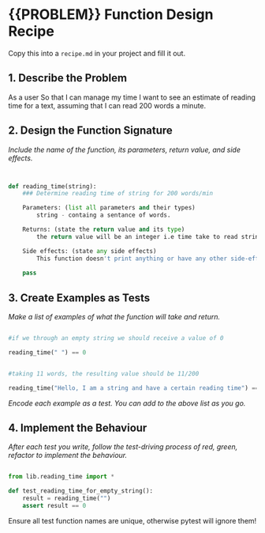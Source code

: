 # {{PROBLEM}} Function Design Recipe

Copy this into a `recipe.md` in your project and fill it out.

## 1. Describe the Problem

As a user
So that I can manage my time
I want to see an estimate of reading time for a text, assuming that I can read 200 words a minute.

## 2. Design the Function Signature

_Include the name of the function, its parameters, return value, and side effects._

```python


def reading_time(string):
    ### Determine reading time of string for 200 words/min

    Parameters: (list all parameters and their types)
        string - containg a sentance of words.

    Returns: (state the return value and its type)
        the return value will be an integer i.e time take to read string

    Side effects: (state any side effects)
        This function doesn't print anything or have any other side-effects
    
    pass 
```

## 3. Create Examples as Tests

_Make a list of examples of what the function will take and return._

```python

#if we through an empty string we should receive a value of 0

reading_time(" ") == 0


#taking 11 words, the resulting value should be 11/200

reading_time("Hello, I am a string and have a certain reading time") == 0.055 

```

_Encode each example as a test. You can add to the above list as you go._

## 4. Implement the Behaviour

_After each test you write, follow the test-driving process of red, green, refactor to implement the behaviour._

```python

from lib.reading_time import *

def test_reading_time_for_empty_string():
    result = reading_time("")
    assert result == 0


```

Ensure all test function names are unique, otherwise pytest will ignore them!




